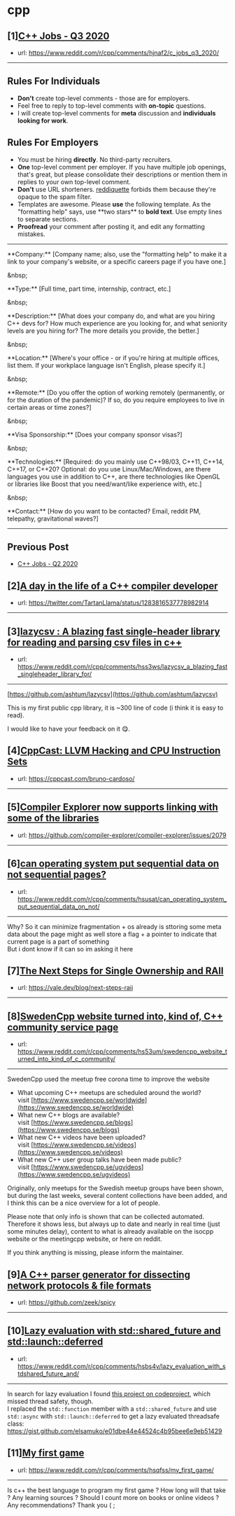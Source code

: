 # cpp
## [1][C++ Jobs - Q3 2020](https://www.reddit.com/r/cpp/comments/hjnaf2/c_jobs_q3_2020/)
- url: https://www.reddit.com/r/cpp/comments/hjnaf2/c_jobs_q3_2020/
---
Rules For Individuals
---------------------

* **Don't** create top-level comments - those are for employers.
* Feel free to reply to top-level comments with **on-topic** questions.
* I will create top-level comments for **meta** discussion and **individuals looking for work**.

Rules For Employers
---------------------

* You must be hiring **directly**. No third-party recruiters.
* **One** top-level comment per employer. If you have multiple job openings, that's great, but please consolidate their descriptions or mention them in replies to your own top-level comment.
* **Don't** use URL shorteners. [reddiquette](https://www.reddithelp.com/en/categories/reddit-101/reddit-basics/reddiquette) forbids them because they're opaque to the spam filter.
* Templates are awesome. Please **use** the following template. As the "formatting help" says, use \*\*two stars\*\* to **bold text**. Use empty lines to separate sections.
* **Proofread** your comment after posting it, and edit any formatting mistakes.

---

\*\*Company:\*\* [Company name; also, use the "formatting help" to make it a link to your company's website, or a specific careers page if you have one.]

&amp;nbsp;

\*\*Type:\*\* [Full time, part time, internship, contract, etc.]

&amp;nbsp;

\*\*Description:\*\* [What does your company do, and what are you hiring C++ devs for? How much experience are you looking for, and what seniority levels are you hiring for? The more details you provide, the better.]

&amp;nbsp;

\*\*Location:\*\* [Where's your office - or if you're hiring at multiple offices, list them. If your workplace language isn't English, please specify it.]

&amp;nbsp;

\*\*Remote:\*\* [Do you offer the option of working remotely (permanently, or for the duration of the pandemic)? If so, do you require employees to live in certain areas or time zones?]

&amp;nbsp;

\*\*Visa Sponsorship:\*\* [Does your company sponsor visas?]

&amp;nbsp;

\*\*Technologies:\*\* [Required: do you mainly use C++98/03, C++11, C++14, C++17, or C++20? Optional: do you use Linux/Mac/Windows, are there languages you use in addition to C++, are there technologies like OpenGL or libraries like Boost that you need/want/like experience with, etc.]

&amp;nbsp;

\*\*Contact:\*\* [How do you want to be contacted? Email, reddit PM, telepathy, gravitational waves?]

---

Previous Post
--------------

* [C++ Jobs - Q2 2020](https://www.reddit.com/r/cpp/comments/ft77lv/c_jobs_q2_2020/)
## [2][A day in the life of a C++ compiler developer](https://www.reddit.com/r/cpp/comments/hsr382/a_day_in_the_life_of_a_c_compiler_developer/)
- url: https://twitter.com/TartanLlama/status/1283816537778982914
---

## [3][lazycsv : A blazing fast single-header library for reading and parsing csv files in c++](https://www.reddit.com/r/cpp/comments/hss3ws/lazycsv_a_blazing_fast_singleheader_library_for/)
- url: https://www.reddit.com/r/cpp/comments/hss3ws/lazycsv_a_blazing_fast_singleheader_library_for/
---
[https://github.com/ashtum/lazycsv](https://github.com/ashtum/lazycsv)

This is my first public cpp library, it is \~300 line of code (i think it is easy to read).

I would like to have your feedback on it 😋.
## [4][CppCast: LLVM Hacking and CPU Instruction Sets](https://www.reddit.com/r/cpp/comments/hsobf3/cppcast_llvm_hacking_and_cpu_instruction_sets/)
- url: https://cppcast.com/bruno-cardoso/
---

## [5][Compiler Explorer now supports linking with some of the libraries](https://www.reddit.com/r/cpp/comments/hsctwj/compiler_explorer_now_supports_linking_with_some/)
- url: https://github.com/compiler-explorer/compiler-explorer/issues/2079
---

## [6][can operating system put sequential data on not sequential pages?](https://www.reddit.com/r/cpp/comments/hsusat/can_operating_system_put_sequential_data_on_not/)
- url: https://www.reddit.com/r/cpp/comments/hsusat/can_operating_system_put_sequential_data_on_not/
---
Why? So it can minimize fragmentation + os already is sttoring some meta data about the page might as well store a flag + a pointer to indicate that current page is a part of something  
But i dont know if it can so im asking it here
## [7][The Next Steps for Single Ownership and RAII](https://www.reddit.com/r/cpp/comments/hsry4e/the_next_steps_for_single_ownership_and_raii/)
- url: https://vale.dev/blog/next-steps-raii
---

## [8][SwedenCpp website turned into, kind of, C++ community service page](https://www.reddit.com/r/cpp/comments/hs53um/swedencpp_website_turned_into_kind_of_c_community/)
- url: https://www.reddit.com/r/cpp/comments/hs53um/swedencpp_website_turned_into_kind_of_c_community/
---
SwedenCpp used the meetup free corona time to improve the website

* What upcoming C++ meetups are scheduled around the world?  
visit [https://www.swedencpp.se/worldwide](https://www.swedencpp.se/worldwide)
* What new C++ blogs are available?  
visit [https://www.swedencpp.se/blogs](https://www.swedencpp.se/blogs)
* What new C++ videos have been uploaded?  
visit [https://www.swedencpp.se/videos](https://www.swedencpp.se/videos)
* What new C++ user group talks have been made public?  
visit [https://www.swedencpp.se/ugvideos](https://www.swedencpp.se/ugvideos)

Originally, only meetups for the Swedish meetup groups have been shown, but during the last weeks, several content collections have been added, and I think this can be a nice overview for a lot of people.

Please note that only info is shown that can be collected automated.  Therefore it shows less, but always up to date and nearly in real time (just some minutes delay), content to what is already available on the isocpp website or the meetingcpp website, or here on reddit.

If you think anything is missing, please inform the maintainer.
## [9][A C++ parser generator for dissecting network protocols &amp; file formats](https://www.reddit.com/r/cpp/comments/hs9sxo/a_c_parser_generator_for_dissecting_network/)
- url: https://github.com/zeek/spicy
---

## [10][Lazy evaluation with std::shared_future and std::launch::deferred](https://www.reddit.com/r/cpp/comments/hsbs4v/lazy_evaluation_with_stdshared_future_and/)
- url: https://www.reddit.com/r/cpp/comments/hsbs4v/lazy_evaluation_with_stdshared_future_and/
---
In search for lazy evaluation I found [this project on codeproject](https://www.codeproject.com/Articles/682455/Generic-Lazy-Evaluation-in-Cplusplus), which missed thread safety, though.  
I replaced the `std::function` member with a `std::shared_future` and use `std::async` with `std::launch::deferred` to get a lazy evaluated threadsafe class:  
https://gist.github.com/elsamuko/e01dbe44e44524c4b95bee6e9eb51429
## [11][My first game](https://www.reddit.com/r/cpp/comments/hsqfss/my_first_game/)
- url: https://www.reddit.com/r/cpp/comments/hsqfss/my_first_game/
---
Is c++ the best language to program my first game ? How long will that take ? Any learning sources ? Should I count more on books or online videos ? Any recommendations? 
Thank you ( ;
